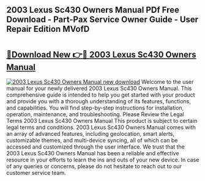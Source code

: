 ## 2003 Lexus Sc430 Owners Manual PDf Free Download - Part-Pax Service Owner Guide - User Repair Edition MVofD

# <h2><a href="http://bc12727.oget.top/?id=2003+Lexus+Sc430+Owners+Manual">🔗Download New 👉🔴 2003 Lexus Sc430 Owners Manual</a></h2>

[![2003 Lexus Sc430 Owners Manual new download](https://i.imgur.com/5g1atiW.png)](http://bc12727.oget.top/?id=2003+Lexus+Sc430+Owners+Manual)
Welcome to the user manual for your newly delivered 2003 Lexus Sc430 Owners Manual. This comprehensive guide is intended to help you get started with your product and provide you with a thorough understanding of its features, functions, and capabilities. You will find step-by-step instructions for installation, operation, maintenance, and troubleshooting. Please Review the Legal Terms 2003 Lexus Sc430 Owners Manual This product is subject to certain legal terms and conditions. 2003 Lexus Sc430 Owners Manual comes with an array of advanced features, including geolocation, smart alerts, customizable themes, and multi-device syncing, all of which can be accessed and customized through the user interface. We trust that the 2003 Lexus Sc430 Owners Manual has been a reliable and effective resource in your efforts to learn the ins and outs of your new device. In case of any queries or concerns, please do not hesitate to reach out to our customer service team.
